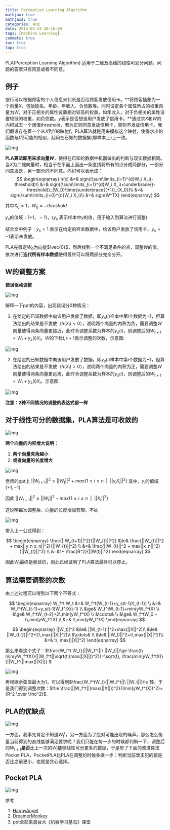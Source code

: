 ```yaml
---
title: Perception Learning Algorithm
mathjax: true
mathjax2: true
categories: 中文
date: 2015-04-24 20:16:00
tags: [Machine Learning]
commets: true
toc: true
top: true
---
```


PLA(Perception Learning Algorithm) 适用于二维及高维的线性可划分问题。问题的答案只有同意或者不同意。

## 例子

银行可以根据顾客的个人信息来判断是否给顾客发放信用卡。**将顾客抽象为一个向量$X$，包括姓名、年龄、年收入、负债数等。同时设定各个属性所占的权重向量为$W$，对于正相关的属性设置相对较高的权重，如年收入，对于负相关的属性设置较低的权重，如负债数。$y$表示是否想该用户发放了信用卡。**通过求$X$和$W$的内积减去一个阀值threshold，若为正则同意发放信用卡，否则不发放信用卡。我们假设存在着一个从$X$到$Y$的映射$f$，PLA算法就是用来模拟这个映射，使得求出的函数与$f$尽可能的相似，起码在已知的数据集(即样本上)上一致。

![img](http://pwmpcnhis.bkt.clouddn.com/gitpage/Hsuan-Tien_Lin/perception-learning-algorithm/1.png)

**PLA算法即用来求向量$W$**，使得在已知的数据中机器做出的判断与现实数据相同。当$X$为二维向量时，相当于在平面上画出一条直线将所有的点分成两部分，一部分同意发送，另一部分的不同意。内积可以表示成：
$$
\begin{eqnarray}
h(x) &=& sign((\sum\limits_{i=1}^{d}W_i X_i)-threshold)\\
&=& sign((\sum\limits_{i=1}^{d}W_i X_i)+\underbrace{(-threshold)}_{W_0}\times\underbrace{(+1)}_{X_0})\\
&=& sign(\sum\limits_{i=0}^{d}W_i X_i)\\
&=& sign(W^TX)
\end{eqnarray}
$$

其中$X_0=1，W_0=-threshold$

$y_s$的值域：$\{+1，-1\}$，($y_s$ 表示样本中$y$的值，用于输入到算法进行调整)

结合文中例子：$y_s=1$ 表示在给定的样本数据中，给该用户发放了信用卡，$y_s= -1$表示未发放。

PLA先假定$W_0$为向量$\vec{0}$，然后找到一个不满足条件的点，调整$W$的值，依次进行**迭代所有样本数据**使得最终可以将两部分完全分开。

## W的调整方案

**错误驱动调整**

![img](http://pwmpcnhis.bkt.clouddn.com/gitpage/Hsuan-Tien_Lin/perception-learning-algorithm/2.png)

解释一下ppt的内容，出现错误分2种情况：

1.  在给定的已知数据中向该用户发放了数据，即$y_s(i)$样本中第$i$个数据为$+1$，但算法给出的结果是不发放（$h(X_i) <0$），说明两个向量的内积为负，需要调整$W$向量使得两条向量更接近，此时令调整系数为样本的$y_s(i)$，则调整后的$W_{t+1}= W_t + y_s(i)X_i$，$W$的下标$t, t+1$表示调整的次数，示意图:

![img](http://pwmpcnhis.bkt.clouddn.com/gitpage/Hsuan-Tien_Lin/perception-learning-algorithm/3.png)


2.  在给定的已知数据中向该用户发放了数据，即$y_s(i)$样本中第$i$个数据为$-1$，但算法给出的结果是不发放（$h(X_i) > 0$），说明两个向量的内积为正，需要调整$W$向量使得两条向量更远离，此时令调整系数为样本的$y_s(i)$，则调整后的$W_{t+1}= W_t + y_s(i)X_i$，示意图:

![img](http://pwmpcnhis.bkt.clouddn.com/gitpage/Hsuan-Tien_Lin/perception-learning-algorithm/4.png)

**注意：2种不同情况的调整的表达式都一样**

## 对于线性可分的数据集，PLA算法是可收敛的

![img](http://pwmpcnhis.bkt.clouddn.com/gitpage/Hsuan-Tien_Lin/perception-learning-algorithm/5.png)

**两个向量的内积增大说明：**

1.  **两个向量夹角越小**
2.  **或者向量的长度增大**

![img](http://pwmpcnhis.bkt.clouddn.com/gitpage/Hsuan-Tien_Lin/perception-learning-algorithm/6.png)

老师的ppt上 $||W_{t+1}||^2  \le  ||W_t||^2 + max\{1 \le i \le  n\ \ |\ \ ||y_i X_i||^2\}$ 其中，$y_i$的值域 $\{+1, -1\}$

因此 $||W_{t+1}||^2  \le  ||W_t||^2 + max\{1 \le i \le n\ \ |\ \ ||X_i||^2\}$

这说明每次调整后，向量的长度增加有限。不妨

![img](http://pwmpcnhis.bkt.clouddn.com/gitpage/Hsuan-Tien_Lin/perception-learning-algorithm/7.png)

带入上一公式得到：

$$
\begin{eqnarray}
\frac{||W_{t+1}||^2}{||W_{t}||^2} &\le& \frac{||W_{t}||^2 + max||y_n x_n||^2}{||W_{t}||^2} \\
&=& \frac{||W_{t}||^2 + max||x_n||^2}{||W_{t}||^2} \\
&=&1+ \frac{R^2}{||W(t)||^2}
\end{eqnarray}
$$

因此$W_t$最终是收敛的，到此已经证明了PLA算法最终可以停止。

## 算法需要调整的次数

由上述过程可以得到以下两个不等式：

$$
\begin{eqnarray}
W_f^t W_t &=& W_f^t(W_{t-1}+y_s(t-1)X_{t-1}) \\
&=& W_f^tW_{t-1}+y_s(t-1)W_f^tX(t-1) \\
&\ge& W_f^tW_{t-1}+min(yW_f^tX) \\
&\ge& W_f^tW_{t-2}+2\,min(yW_f^tX) \\
&\cdots& \\
&\ge& W_f^tW_0 + t\,min(yW_f^tX)  \\
&=& t\,min(yW_f^tX)
\end{eqnarray}
$$

$$
\begin{eqnarray}
||W_t||^2 &\le& ||W_{t-1}||^2+max(||X||^2)\\
&\le& ||W_{t-2}||^2+2\,max(||X||^2)\\
&\cdots& \\
&\le& ||W_0||^2+t\,max(||X||^2)\\
&=& t\, max(||X||^2)
\end{eqnarray}
$$

那么来看这个式子：$\frac{W_f^t  W_t}{||W_f^t||\ ||W_t||}\ge \frac{t\ min(yW_f^tX)}{||W_f^t||\sqrt{t\,(max(||X||))^2}}=\sqrt{t}\, \frac{min(yW_f^tX)}{||W_f^t||max(||X||)} $  

![img](http://pwmpcnhis.bkt.clouddn.com/gitpage/Hsuan-Tien_Lin/perception-learning-algorithm/8.png)

再根据余弦值最大为1，可以得到$\frac{W_f^tW_t}{||W_f^t||\ ||W_t||}\le 1$，于是我们得到调整次数：$t\le \frac{||W_f^t||(max(||X||))^2}{(min(yW_f^tX))^2}={R^2 \over \rho^2}$.

## PLA的优缺点

![img](http://pwmpcnhis.bkt.clouddn.com/gitpage/Hsuan-Tien_Lin/perception-learning-algorithm/9.png)

一方面，我事先肯定不知道$W_f^t$，另一方面为了应对可能出现的噪声。那么怎么衡量当前得到的直线能够满足要求呢？我们只能在每一步的时候都判断一下，调整后的$W_{t+1}$**是否**比上一次的$W_t$能够线性可分更多的数据，于是有了下面的改进算法Pocket PLA，PocketPLA比PLA在调整的时候多做一步：判断当前改正犯的错是否比之前更小，也就是贪心选择。

## Pocket PLA

![img](http://pwmpcnhis.bkt.clouddn.com/gitpage/Hsuan-Tien_Lin/perception-learning-algorithm/10.png)

参考

1.  [HappyAngel](http://www.cnblogs.com/HappyAngel/p/3456762.html)
2.  [DreamerMonkey](http://blog.csdn.net/dreamermonkey/article/details/44065255)
3.  ppt全部来自台大《机器学习基石》课堂
